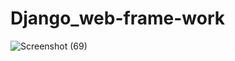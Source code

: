 # Django_web-frame-work
![Screenshot (69)](https://user-images.githubusercontent.com/75175276/206408245-2db23592-82b0-4b6d-b9c2-fc139e807cdb.png)
 
